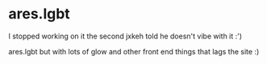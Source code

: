 # ares.lgbt

I stopped working on it the second jxkeh told he doesn't vibe with it :')

ares.lgbt but with lots of glow and other front end things that lags the site :)
